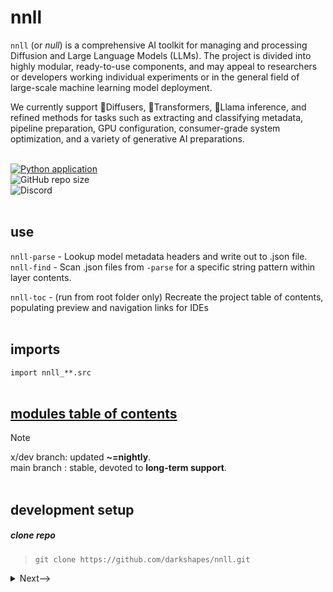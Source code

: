 

# nnll

`nnll` (or <em>null</em>) is a comprehensive AI toolkit for managing and processing Diffusion and Large Language Models (LLMs). The project is divided into highly modular, ready-to-use components, and may appeal to researchers or developers working individual experiments or in the general field of large-scale machine learning model deployment.

We currently support 🧨Diffusers, 🤗Transformers, 🦙Llama inference, and refined methods for tasks such as extracting and classifying metadata, pipeline preparation, GPU configuration, consumer-grade system optimization, and a variety of generative AI preparations.
<br>
<br>

[![Python application](https://github.com/darkshapes/nnll/actions/workflows/python-app.yml/badge.svg)](https://github.com/darkshapes/nnll/actions/workflows/python-app.yml)<br>
![GitHub repo size](https://img.shields.io/github/repo-size/darkshapes/nnll)<br>
![Discord](https://img.shields.io/discord/1266757128249675867)<br>
<br>

## use

`nnll-parse`   - Lookup model metadata headers and write out to .json file.<br>
`nnll-find`    - Scan .json files from `-parse` for a specific string pattern within layer contents.<br>
<!-- `nnll-index`   - Identify available models within a given path and create a database of their attributes<br> -->
`nnll-toc`     - (run from root folder only) Recreate the project table of contents, populating preview and navigation links for IDEs<br>
<br>

## imports
`import nnll_**.src`
<br><br>

## [modules table of contents](https://github.com/darkshapes/nnll/blob/main/modules/README.md)

> [!NOTE]
> x/dev branch: updated **~=nightly**.<br>
> main branch : stable, devoted to **long-term support**.
<br><br>

## development setup


##### clone repo

> ```
> git clone https://github.com/darkshapes/nnll.git
> ```

<details> <summary> <a>Next--></a></summary>

#####  create virtual environment
> ```
> py -m venv .venv_nnll
> ```

<details> <summary> <a>Next--></a></summary>

##### 3 activate --> (windows powershell)
> ```
> Set-ExecutionPolicy Bypass -Scope Process -Force; .venv_nnll\Scripts\Activate.ps1
> ```

##### 3 activate --> ( linux | macos)
> ```
> .venv_nnll/bin/activate
> ```

<details> <summary> <a>Next--></a></summary>

##### 4 install
> ```
> cd nnll
> pip install -e .
> ```

##### Done.
</details>
</details>
</details>
<br><br><br>
